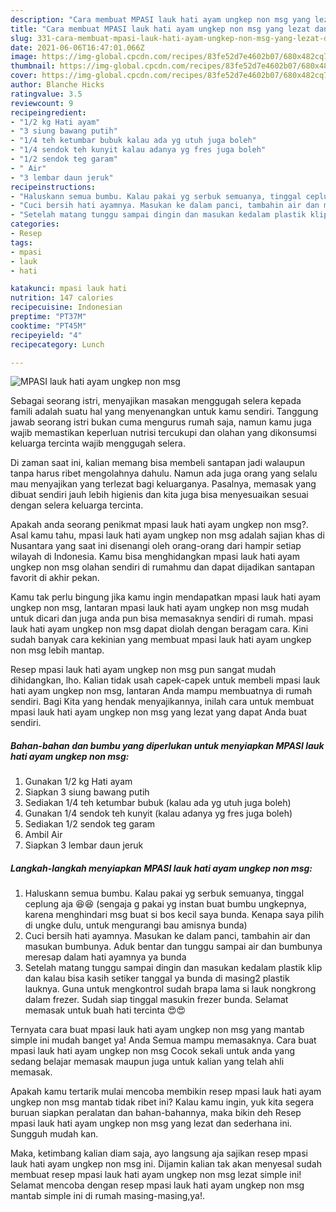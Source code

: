 ```yaml
---
description: "Cara membuat MPASI lauk hati ayam ungkep non msg yang lezat dan Mudah Dibuat"
title: "Cara membuat MPASI lauk hati ayam ungkep non msg yang lezat dan Mudah Dibuat"
slug: 331-cara-membuat-mpasi-lauk-hati-ayam-ungkep-non-msg-yang-lezat-dan-mudah-dibuat
date: 2021-06-06T16:47:01.066Z
image: https://img-global.cpcdn.com/recipes/83fe52d7e4602b07/680x482cq70/mpasi-lauk-hati-ayam-ungkep-non-msg-foto-resep-utama.jpg
thumbnail: https://img-global.cpcdn.com/recipes/83fe52d7e4602b07/680x482cq70/mpasi-lauk-hati-ayam-ungkep-non-msg-foto-resep-utama.jpg
cover: https://img-global.cpcdn.com/recipes/83fe52d7e4602b07/680x482cq70/mpasi-lauk-hati-ayam-ungkep-non-msg-foto-resep-utama.jpg
author: Blanche Hicks
ratingvalue: 3.5
reviewcount: 9
recipeingredient:
- "1/2 kg Hati ayam"
- "3 siung bawang putih"
- "1/4 teh ketumbar bubuk kalau ada yg utuh juga boleh"
- "1/4 sendok teh kunyit kalau adanya yg fres juga boleh"
- "1/2 sendok teg garam"
- " Air"
- "3 lembar daun jeruk"
recipeinstructions:
- "Haluskann semua bumbu. Kalau pakai yg serbuk semuanya, tinggal ceplung aja 😆😆 (sengaja g pakai yg instan buat bumbu ungkepnya, karena menghindari msg buat si bos kecil saya bunda. Kenapa saya pilih di ungke dulu, untuk mengurangi bau amisnya bunda)"
- "Cuci bersih hati ayamnya. Masukan ke dalam panci, tambahin air dan masukan bumbunya. Aduk bentar dan tunggu sampai air dan bumbunya meresap dalam hati ayamnya ya bunda"
- "Setelah matang tunggu sampai dingin dan masukan kedalam plastik klip dan kalau bisa kasih setiker tanggal ya bunda di masing2 plastik lauknya. Guna untuk mengkontrol sudah brapa lama si lauk nongkrong dalam frezer. Sudah siap tinggal masukin frezer bunda. Selamat memasak untuk buah hati tercinta 😍😍"
categories:
- Resep
tags:
- mpasi
- lauk
- hati

katakunci: mpasi lauk hati 
nutrition: 147 calories
recipecuisine: Indonesian
preptime: "PT37M"
cooktime: "PT45M"
recipeyield: "4"
recipecategory: Lunch

---
```



![MPASI lauk hati ayam ungkep non msg](https://img-global.cpcdn.com/recipes/83fe52d7e4602b07/680x482cq70/mpasi-lauk-hati-ayam-ungkep-non-msg-foto-resep-utama.jpg)

Sebagai seorang istri, menyajikan masakan menggugah selera kepada famili adalah suatu hal yang menyenangkan untuk kamu sendiri. Tanggung jawab seorang istri bukan cuma mengurus rumah saja, namun kamu juga wajib memastikan keperluan nutrisi tercukupi dan olahan yang dikonsumsi keluarga tercinta wajib menggugah selera.

Di zaman  saat ini, kalian memang bisa membeli santapan jadi walaupun tanpa harus ribet mengolahnya dahulu. Namun ada juga orang yang selalu mau menyajikan yang terlezat bagi keluarganya. Pasalnya, memasak yang dibuat sendiri jauh lebih higienis dan kita juga bisa menyesuaikan sesuai dengan selera keluarga tercinta. 



Apakah anda seorang penikmat mpasi lauk hati ayam ungkep non msg?. Asal kamu tahu, mpasi lauk hati ayam ungkep non msg adalah sajian khas di Nusantara yang saat ini disenangi oleh orang-orang dari hampir setiap wilayah di Indonesia. Kamu bisa menghidangkan mpasi lauk hati ayam ungkep non msg olahan sendiri di rumahmu dan dapat dijadikan santapan favorit di akhir pekan.

Kamu tak perlu bingung jika kamu ingin mendapatkan mpasi lauk hati ayam ungkep non msg, lantaran mpasi lauk hati ayam ungkep non msg mudah untuk dicari dan juga anda pun bisa memasaknya sendiri di rumah. mpasi lauk hati ayam ungkep non msg dapat diolah dengan beragam cara. Kini sudah banyak cara kekinian yang membuat mpasi lauk hati ayam ungkep non msg lebih mantap.

Resep mpasi lauk hati ayam ungkep non msg pun sangat mudah dihidangkan, lho. Kalian tidak usah capek-capek untuk membeli mpasi lauk hati ayam ungkep non msg, lantaran Anda mampu membuatnya di rumah sendiri. Bagi Kita yang hendak menyajikannya, inilah cara untuk membuat mpasi lauk hati ayam ungkep non msg yang lezat yang dapat Anda buat sendiri.

<!--inarticleads1-->

##### Bahan-bahan dan bumbu yang diperlukan untuk menyiapkan MPASI lauk hati ayam ungkep non msg:

1. Gunakan 1/2 kg Hati ayam
1. Siapkan 3 siung bawang putih
1. Sediakan 1/4 teh ketumbar bubuk (kalau ada yg utuh juga boleh)
1. Gunakan 1/4 sendok teh kunyit (kalau adanya yg fres juga boleh)
1. Sediakan 1/2 sendok teg garam
1. Ambil  Air
1. Siapkan 3 lembar daun jeruk




<!--inarticleads2-->

##### Langkah-langkah menyiapkan MPASI lauk hati ayam ungkep non msg:

1. Haluskann semua bumbu. Kalau pakai yg serbuk semuanya, tinggal ceplung aja 😆😆 (sengaja g pakai yg instan buat bumbu ungkepnya, karena menghindari msg buat si bos kecil saya bunda. Kenapa saya pilih di ungke dulu, untuk mengurangi bau amisnya bunda)
1. Cuci bersih hati ayamnya. Masukan ke dalam panci, tambahin air dan masukan bumbunya. Aduk bentar dan tunggu sampai air dan bumbunya meresap dalam hati ayamnya ya bunda
1. Setelah matang tunggu sampai dingin dan masukan kedalam plastik klip dan kalau bisa kasih setiker tanggal ya bunda di masing2 plastik lauknya. Guna untuk mengkontrol sudah brapa lama si lauk nongkrong dalam frezer. Sudah siap tinggal masukin frezer bunda. Selamat memasak untuk buah hati tercinta 😍😍




Ternyata cara buat mpasi lauk hati ayam ungkep non msg yang mantab simple ini mudah banget ya! Anda Semua mampu memasaknya. Cara buat mpasi lauk hati ayam ungkep non msg Cocok sekali untuk anda yang sedang belajar memasak maupun juga untuk kalian yang telah ahli memasak.

Apakah kamu tertarik mulai mencoba membikin resep mpasi lauk hati ayam ungkep non msg mantab tidak ribet ini? Kalau kamu ingin, yuk kita segera buruan siapkan peralatan dan bahan-bahannya, maka bikin deh Resep mpasi lauk hati ayam ungkep non msg yang lezat dan sederhana ini. Sungguh mudah kan. 

Maka, ketimbang kalian diam saja, ayo langsung aja sajikan resep mpasi lauk hati ayam ungkep non msg ini. Dijamin kalian tak akan menyesal sudah membuat resep mpasi lauk hati ayam ungkep non msg lezat simple ini! Selamat mencoba dengan resep mpasi lauk hati ayam ungkep non msg mantab simple ini di rumah masing-masing,ya!.


